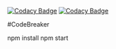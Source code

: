 [![Codacy Badge](https://api.codacy.com/project/badge/Coverage/6d5835e9b9244dabb04942c56590e3a0)](https://www.codacy.com/app/AllanPamplona/CodeBreakerDojo?utm_source=github.com&utm_medium=referral&utm_content=AllanPamplona/CodeBreakerDojo&utm_campaign=Badge_Coverage)
[![Codacy Badge](https://api.codacy.com/project/badge/Grade/6d5835e9b9244dabb04942c56590e3a0)](https://www.codacy.com/app/AllanPamplona/CodeBreakerDojo?utm_source=github.com&amp;utm_medium=referral&amp;utm_content=AllanPamplona/CodeBreakerDojo&amp;utm_campaign=Badge_Grade)


#CodeBreaker

npm install
npm start
